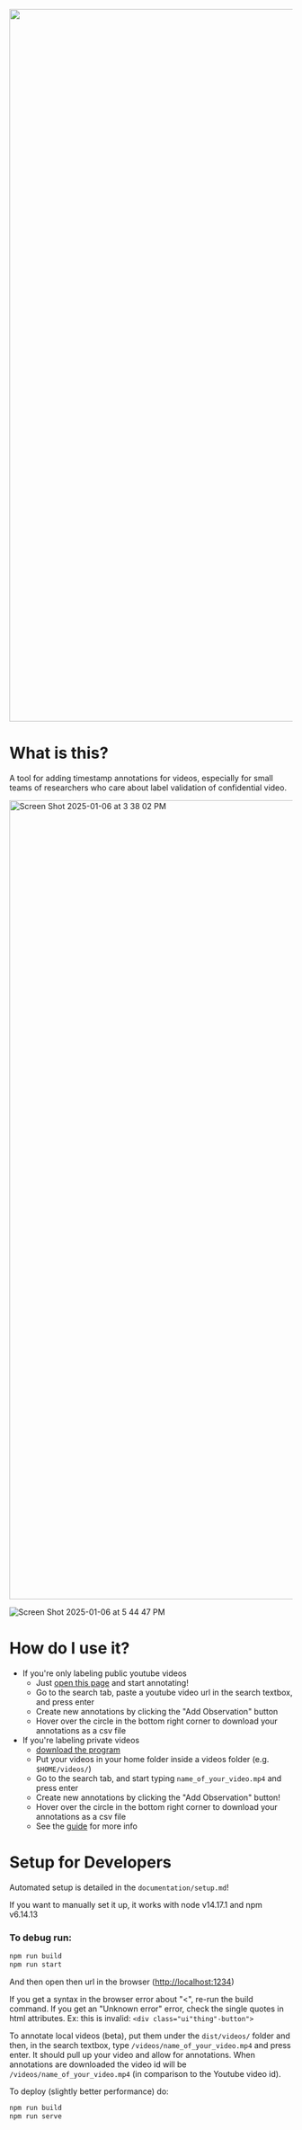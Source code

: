 <p align="center">
    <img width="1268" alt="ible_logo" src="https://github.com/user-attachments/assets/36db4731-f465-4530-940f-d6e0d4017d9a" />
</p>

# What is this?

A tool for adding timestamp annotations for videos, especially for small teams of researchers who care about label validation of confidential video.

<img width="1422" alt="Screen Shot 2025-01-06 at 3 38 02 PM" src="https://github.com/user-attachments/assets/5d1c0d65-eb99-4150-9487-706b923a3159" />

![Screen Shot 2025-01-06 at 5 44 47 PM](https://github.com/user-attachments/assets/d9c99a73-716e-4172-be30-e543686b050b)


# How do I use it?

- If you're only labeling public youtube videos
    - Just [open this page](https://jeff-hykin.github.io/ible/) and start annotating!
    - Go to the search tab, paste a youtube video url in the search textbox, and press enter
    - Create new annotations by clicking the "Add Observation" button
    - Hover over the circle in the bottom right corner to download your annotations as a csv file
- If you're labeling private videos
    - [download the program](https://jeff-hykin.github.io/ilab-database/) 
    - Put your videos in your home folder inside a videos folder (e.g. `$HOME/videos/`)
    - Go to the search tab, and start typing `name_of_your_video.mp4` and press enter
    - Create new annotations by clicking the "Add Observation" button!
    - Hover over the circle in the bottom right corner to download your annotations as a csv file
    - See the [guide](https://github.com/jeff-hykin/iilvd-online/blob/master/iLab%20Database.pdf) for more info

# Setup for Developers

Automated setup is detailed in the `documentation/setup.md`!

If you want to manually set it up, it works with node v14.17.1 and npm v6.14.13

### To debug run:

```sh
npm run build
npm run start
```

And then open then url in the browser ([http://localhost:1234](http://localhost:1234))

If you get a syntax in the browser error about "<", re-run the build command.
If you get an "Unknown error" error, check the single quotes in html attributes. Ex: this is invalid: `<div class="ui"thing"-button">`

To annotate local videos (beta), put them under the `dist/videos/` folder and then, in the search textbox, type `/videos/name_of_your_video.mp4` and press enter. It should pull up your video and allow for annotations. When annotations are downloaded the video id will be `/videos/name_of_your_video.mp4` (in comparison to the Youtube video id).

To deploy (slightly better performance) do:

```sh
npm run build
npm run serve
```
